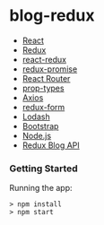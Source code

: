 # blog-redux

- [React](https://github.com/facebook/react)
- [Redux](https://github.com/reduxjs/redux)
- [react-redux](https://github.com/reduxjs/react-redux)
- [redux-promise](https://github.com/redux-utilities/redux-promise)
- [React Router](https://github.com/ReactTraining/react-router)
- [prop-types](https://www.npmjs.com/package/prop-types)
- [Axios](https://github.com/axios/axios)
- [redux-form](https://github.com/erikras/redux-form)
- [Lodash](https://github.com/lodash/lodash)
- [Bootstrap](https://github.com/twbs/bootstrap)
- [Node.js](https://github.com/nodejs/node)
- [Redux Blog API](http://reduxblog.herokuapp.com)

### Getting Started
Running the app:
```
> npm install
> npm start
```
